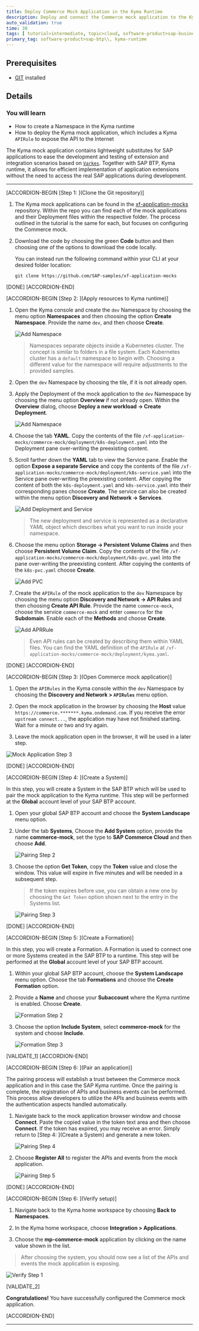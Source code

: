 ```yaml
---
title: Deploy Commerce Mock Application in the Kyma Runtime
description: Deploy and connect the Commerce mock application to the Kyma runtime.
auto_validation: true
time: 30
tags: [ tutorial>intermediate, topic>cloud, software-product>sap-business-technology-platform]
primary_tag: software-product>sap-btp\\, kyma-runtime
---
```


## Prerequisites
  - [GIT](https://git-scm.com/downloads) installed

## Details
### You will learn
  - How to create a Namespace in the Kyma runtime
  - How to deploy the Kyma mock application, which includes a Kyma `APIRule` to expose the API to the Internet

The Kyma mock application contains lightweight substitutes for SAP applications to ease the development and testing of extension and integration scenarios based on [`Varkes`](https://github.com/kyma-incubator/varkes). Together with SAP BTP, Kyma runtime, it allows for efficient implementation of application extensions without the need to access the real SAP applications during development.

---

[ACCORDION-BEGIN [Step 1: ](Clone the Git repository)]

1. The Kyma mock applications can be found in the [xf-application-mocks](https://github.com/SAP-samples/xf-application-mocks) repository. Within the repo you can find each of the mock applications and their Deployment files within the respective folder. The process outlined in the tutorial is the same for each, but focuses on configuring the Commerce mock.

2. Download the code by choosing the green **Code** button and then choosing one of the options to download the code locally.

    You can instead run the following command within your CLI at your desired folder location:

    ```Shell/Bash
    git clone https://github.com/SAP-samples/xf-application-mocks
    ```

[DONE]
[ACCORDION-END]

[ACCORDION-BEGIN [Step 2: ](Apply resources to Kyma runtime)]

1. Open the Kyma console and create the `dev` Namespace by choosing the menu option **Namespaces** and then choosing the option **Create Namespace**. Provide the name `dev`, and then choose **Create**.

    ![Add Namespace](add-ns.png)

    > Namespaces separate objects inside a Kubernetes cluster. The concept is similar to folders in a file system. Each Kubernetes cluster has a `default` namespace to begin with. Choosing a different value for the namespace will require adjustments to the provided samples.

2. Open the `dev` Namespace by choosing the tile, if it is not already open.

3. Apply the Deployment of the mock application to the `dev` Namespace by choosing the menu option **Overview** if not already open. Within the **Overview** dialog, choose **Deploy a new workload -> Create Deployment**.

    ![Add Namespace](deploy-workload1.png)

4. Choose the tab **YAML**.  Copy the contents of the file `/xf-application-mocks/commerce-mock/deployment/k8s-deployment.yaml` into the Deployment pane over-writing the preexisting content.

5. Scroll farther down the **YAML** tab to view the Service pane. Enable the option **Expose a separate Service** and copy the contents of the file `/xf-application-mocks/commerce-mock/deployment/k8s-service.yaml` into the Service pane over-writing the preexisting content.  After copying the content of both the `k8s-deployment.yaml` and `k8s-service.yaml` into their corresponding panes choose **Create**. The service can also be created within the menu option **Discovery and Network -> Services**.

    ![Add Deployment and Service](deploy-workload2.png)

    > The new deployment and service is represented as a declarative YAML object which describes what you want to run inside your namespace.


6. Choose the menu option **Storage -> Persistent Volume Claims** and then choose **Persistent Volume Claim**. Copy the contents of the file `/xf-application-mocks/commerce-mock/deployment/k8s-pvc.yaml` into the pane over-writing the preexisting content. After copying the contents of the `k8s-pvc.yaml` choose **Create**.

    ![Add PVC](create-pvc.png)

7. Create the `APIRule` of the mock application to the `dev` Namespace by choosing the menu option **Discovery and Network -> API Rules** and then choosing **Create API Rule**. Provide the name `commerce-mock`, choose the service `commerce-mock` and enter `commerce` for the **Subdomain**. Enable each of the **Methods** and choose **Create**.

    ![Add APRRule](apirule.png)

    > Even API rules can be created by describing them within YAML files. You can find the YAML definition of the `APIRule` at `/xf-application-mocks/commerce-mock/deployment/kyma.yaml`.

[DONE]
[ACCORDION-END]


[ACCORDION-BEGIN [Step 3: ](Open Commerce mock application)]

1. Open the `APIRules` in the Kyma console within the `dev` Namespace by choosing the **Discovery and Network > `APIRules`** menu option.

2. Open the mock application in the browser by choosing the **Host** value `https://commerce.*******.kyma.ondemand.com`. If you receive the error `upstream connect...`, the application may have not finished starting. Wait for a minute or two and try again.

3. Leave the mock application open in the browser, it will be used in a later step.

  ![Mock Application Step 3](mock-app.png)

[DONE]
[ACCORDION-END]

[ACCORDION-BEGIN [Step 4: ](Create a System)]

In this step, you will create a System in the SAP BTP which will be used to pair the mock application to the Kyma runtime. This step will be performed at the **Global** account level of your SAP BTP account.

1. Open your global SAP BTP account and choose the **System Landscape** menu option.

2. Under the tab **Systems**, Choose the **Add System** option, provide the name **commerce-mock**, set the type to **SAP Commerce Cloud** and then choose **Add**.

    ![Pairing Step 2](pair1.png)

3. Choose the option **Get Token**, copy the **Token** value and close the window. This value will expire in five minutes and will be needed in a subsequent step.

    > If the token expires before use, you can obtain a new one by choosing the `Get Token` option shown next to the entry in the Systems list.

    ![Pairing Step 3](pair2.png)


[DONE]
[ACCORDION-END]

[ACCORDION-BEGIN [Step 5: ](Create a Formation)]

In this step, you will create a Formation. A Formation is used to connect one or more Systems created in the SAP BTP to a runtime. This step will be performed at the **Global** account level of your SAP BTP account.

1. Within your global SAP BTP account, choose the **System Landscape** menu option. Choose the tab **Formations** and choose the **Create Formation** option.

2. Provide a **Name** and choose your **Subaccount** where the Kyma runtime is enabled. Choose **Create**.

    ![Formation Step 2](formation1.png)

3. Choose the option **Include System**, select **commerce-mock** for the system and choose **Include**.

    ![Formation Step 3](formation2.png)

[VALIDATE_1]
[ACCORDION-END]

[ACCORDION-BEGIN [Step 6: ](Pair an application)]

The pairing process will establish a trust between the Commerce mock application and in this case the SAP Kyma runtime. Once the pairing is complete, the registration of APIs and business events can be performed. This process allow developers to utilize the APIs and business events with the authentication aspects handled automatically.

1. Navigate back to the mock application browser window and choose **Connect**. Paste the copied value in the token text area and then choose **Connect**. If the token has expired, you may receive an error. Simply return to [Step 4: ](Create a System) and generate a new token.

    ![Pairing Step 4](pair3.png)

2. Choose **Register All** to register the APIs and events from the mock application.

    ![Pairing Step 5](pair4.png)

[DONE]
[ACCORDION-END]


[ACCORDION-BEGIN [Step 6: ](Verify setup)]

1. Navigate back to the Kyma home workspace by choosing **Back to Namespaces**.

2. In the Kyma home workspace, choose **Integration > Applications**.

3. Choose the **mp-commerce-mock** application by clicking on the name value shown in the list.

> After choosing the system, you should now see a list of the APIs and events the mock application is exposing.

  ![Verify Step 1](verify1.png)

[VALIDATE_2]

**Congratulations!** You have successfully configured the Commerce mock application.

[ACCORDION-END]

---
